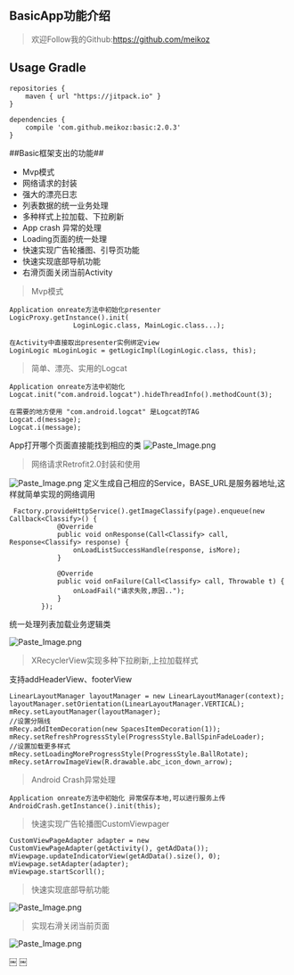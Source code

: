 ## BasicApp功能介绍
>   欢迎Follow我的Github:https://github.com/meikoz

## Usage Gradle
```
repositories {
    maven { url "https://jitpack.io" }
}
```

```
dependencies {
    compile 'com.github.meikoz:basic:2.0.3'
}
```

##Basic框架支出的功能##
-   Mvp模式
-   网络请求的封装
-   强大的漂亮日志
-   列表数据的统一业务处理
-   多种样式上拉加载、下拉刷新
-   App crash 异常的处理
-   Loading页面的统一处理
-   快速实现广告轮播图、引导页功能
-   快速实现底部导航功能
-   右滑页面关闭当前Activity

>	Mvp模式

```
Application onreate方法中初始化presenter
LogicProxy.getInstance().init(
                LoginLogic.class, MainLogic.class...);
				
在Activity中直接取出presenter实例绑定view
LoginLogic mLoginLogic = getLogicImpl(LoginLogic.class, this);
```
>	简单、漂亮、实用的Logcat

```
Application onreate方法中初始化
Logcat.init("com.android.logcat").hideThreadInfo().methodCount(3);

在需要的地方使用 "com.android.logcat" 是Logcat的TAG
Logcat.d(message);
Logcat.i(message);
```
App打开哪个页面直接能找到相应的类
![Paste_Image.png](http://upload-images.jianshu.io/upload_images/893513-eb0ff884da74a2de.jpg?imageMogr2/auto-orient/strip%7CimageView2/2/w/1240)

>   网络请求Retrofit2.0封装和使用

![Paste_Image.png](http://upload-images.jianshu.io/upload_images/893513-285cc96ea6f72b95.jpg?imageMogr2/auto-orient/strip%7CimageView2/2/w/1240)
定义生成自己相应的Service，BASE_URL是服务器地址,这样就简单实现的网络调用
```
 Factory.provideHttpService().getImageClassify(page).enqueue(new Callback<Classify>() {
            @Override
            public void onResponse(Call<Classify> call, Response<Classify> response) {
                onLoadListSuccessHandle(response, isMore);
            }

            @Override
            public void onFailure(Call<Classify> call, Throwable t) {
                onLoadFail("请求失败,原因..");
            }
        });
```
统一处理列表加载业务逻辑类

![Paste_Image.png](http://upload-images.jianshu.io/upload_images/893513-49a61c1e17294436.jpg?imageMogr2/auto-orient/strip%7CimageView2/2/w/1240)

>XRecyclerView实现多种下拉刷新,上拉加载样式

支持addHeaderView、footerView
```
LinearLayoutManager layoutManager = new LinearLayoutManager(context); layoutManager.setOrientation(LinearLayoutManager.VERTICAL);
mRecy.setLayoutManager(layoutManager);
//设置分隔线
mRecy.addItemDecoration(new SpacesItemDecoration(1));
mRecy.setRefreshProgressStyle(ProgressStyle.BallSpinFadeLoader);
//设置加载更多样式
mRecy.setLoadingMoreProgressStyle(ProgressStyle.BallRotate);
mRecy.setArrowImageView(R.drawable.abc_icon_down_arrow);
```

>Android Crash异常处理

```
Application onreate方法中初始化 异常保存本地,可以进行服务上传
AndroidCrash.getInstance().init(this);
```
> 快速实现广告轮播图CustomViewpager

```
CustomViewPageAdapter adapter = new CustomViewPageAdapter(getActivity(), getAdData());
mViewpage.updateIndicatorView(getAdData().size(), 0);
mViewpage.setAdapter(adapter);
mViewpage.startScorll();
```

> 快速实现底部导航功能

![Paste_Image.png](http://upload-images.jianshu.io/upload_images/893513-7e7c980787a3f2d2.jpg?imageMogr2/auto-orient/strip%7CimageView2/2/w/1240)


>实现右滑关闭当前页面

![Paste_Image.png](http://upload-images.jianshu.io/upload_images/893513-ebe288b8a20f38e0.jpg?imageMogr2/auto-orient/strip%7CimageView2/2/w/1240)

￼
￼


